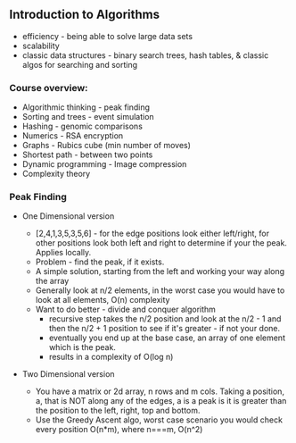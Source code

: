 ## Introduction to Algorithms

 * efficiency - being able to solve large data sets
 * scalability
 * classic data structures - binary search trees, hash tables, & classic algos for searching and sorting
 
 ### Course overview:
 
 * Algorithmic thinking - peak finding
 * Sorting and trees - event simulation
 * Hashing - genomic comparisons
 * Numerics - RSA encryption
 * Graphs - Rubics cube (min number of moves)
 * Shortest path - between two points
 * Dynamic programming - Image compression
 * Complexity theory
 
 ### Peak Finding
 
  * One Dimensional version
    - [2,4,1,3,5,3,5,6] - for the edge positions look either left/right, for other positions look both left and right to determine if your the peak. Applies locally.
    - Problem - find the peak, if it exists.
    - A simple solution, starting from the left and working your way along the array 
    - Generally look at n/2 elements, in the worst case you would have to look at all elements, O(n) complexity
    - Want to do better - divide and conquer algorithm
        - recursive step takes the n/2 position and look at the n/2 - 1 and then the n/2 + 1 position to see if it's greater - if not your done.
        - eventually you end up at the base case, an array of one element which is the peak.
        - results in a complexity of O(log n)
  
  * Two Dimensional version
     - You have a matrix or 2d array, n rows and m cols. Taking a position, a, that is NOT along any of the edges, a is a peak is it is greater than the position to the left, right, top and  bottom.
     - Use the Greedy Ascent algo, worst case scenario you would check every position O(n*m), where n===m, O(n^2)